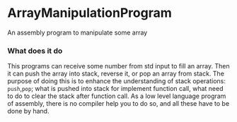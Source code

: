 # ArrayManipulationProgram
 An assembly program to manipulate some array

### What does it do
This programs can receive some number from std input to fill an array. Then it can push the array into stack, reverse it, or pop an array from stack. The purpose of doing this is to enhance the understanding of stack operations: `push`,`pop`; what is pushed into stack for implement function call, what need to do to clear the stack after function call. As a low level language program of assembly, there is no compiler help you to do so, and all these have to be done by hand.
